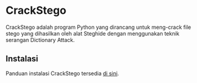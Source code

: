 # CrackStego 

CrackStego adalah program Python yang dirancang untuk meng-crack file stego yang dihasilkan oleh alat Steghide dengan menggunakan teknik serangan Dictionary Attack.

## Instalasi 

Panduan instalasi CrackStego tersedia [di sini]().
